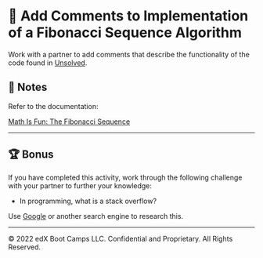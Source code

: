 # 📐 Add Comments to Implementation of a Fibonacci Sequence Algorithm

Work with a partner to add comments that describe the functionality of the code found in [Unsolved](Unsolved).

## 📝 Notes

Refer to the documentation: 

[Math Is Fun: The Fibonacci Sequence](https://www.mathsisfun.com/numbers/Fibonacci-sequence.html)

---

## 🏆 Bonus

If you have completed this activity, work through the following challenge with your partner to further your knowledge:

* In programming, what is a stack overflow?

Use [Google](https://www.google.com) or another search engine to research this.

---
© 2022 edX Boot Camps LLC. Confidential and Proprietary. All Rights Reserved.